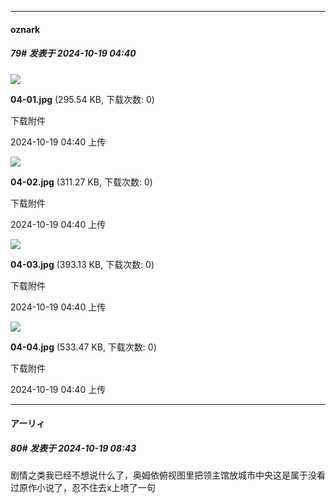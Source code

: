 ﻿
*****

####  oznark  
##### 79#       发表于 2024-10-19 04:40

<img src="https://img.saraba1st.com/forum/202410/18/134007u7n66933ytg338gg.jpg" referrerpolicy="no-referrer">

<strong>04-01.jpg</strong> (295.54 KB, 下载次数: 0)

下载附件

2024-10-19 04:40 上传

<img src="https://img.saraba1st.com/forum/202410/18/134006dj33k9ft0qtpz36q.jpg" referrerpolicy="no-referrer">

<strong>04-02.jpg</strong> (311.27 KB, 下载次数: 0)

下载附件

2024-10-19 04:40 上传

<img src="https://img.saraba1st.com/forum/202410/18/134007q35p035qu5s85cov.jpg" referrerpolicy="no-referrer">

<strong>04-03.jpg</strong> (393.13 KB, 下载次数: 0)

下载附件

2024-10-19 04:40 上传

<img src="https://img.saraba1st.com/forum/202410/18/134007efxeqzxlfvfifevi.jpg" referrerpolicy="no-referrer">

<strong>04-04.jpg</strong> (533.47 KB, 下载次数: 0)

下载附件

2024-10-19 04:40 上传


*****

####  アーリィ  
##### 80#       发表于 2024-10-19 08:43

剧情之类我已经不想说什么了，奥姆依俯视图里把领主馆放城市中央这是属于没看过原作小说了，忍不住去x上喷了一句

